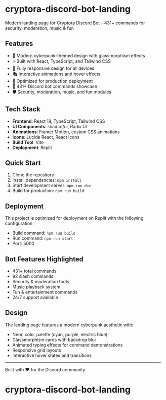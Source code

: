 
# cryptora-discord-bot-landing

Modern landing page for Cryptora Discord Bot - 431+ commands for security, moderation, music & fun

## Features

- 🎨 Modern cyberpunk-themed design with glassmorphism effects
- ⚡ Built with React, TypeScript, and Tailwind CSS
- 📱 Fully responsive design for all devices
- 🎭 Interactive animations and hover effects
- 🚀 Optimized for production deployment
- 💎 431+ Discord bot commands showcase
- 🛡️ Security, moderation, music, and fun modules

## Tech Stack

- **Frontend**: React 18, TypeScript, Tailwind CSS
- **UI Components**: shadcn/ui, Radix UI
- **Animations**: Framer Motion, custom CSS animations
- **Icons**: Lucide React, React Icons
- **Build Tool**: Vite
- **Deployment**: Replit

## Quick Start

1. Clone the repository
2. Install dependencies: `npm install`
3. Start development server: `npm run dev`
4. Build for production: `npm run build`

## Deployment

This project is optimized for deployment on Replit with the following configuration:
- Build command: `npm run build`
- Run command: `npm run start`
- Port: 5000

## Bot Features Highlighted

- 431+ total commands
- 92 slash commands
- Security & moderation tools
- Music playback system
- Fun & entertainment commands
- 24/7 support available

## Design

The landing page features a modern cyberpunk aesthetic with:
- Neon color palette (cyan, purple, electric blue)
- Glassmorphism cards with backdrop blur
- Animated typing effects for command demonstrations
- Responsive grid layouts
- Interactive hover states and transitions

---

Built with ❤️ for the Discord community
# cryptora-discord-bot-landing
